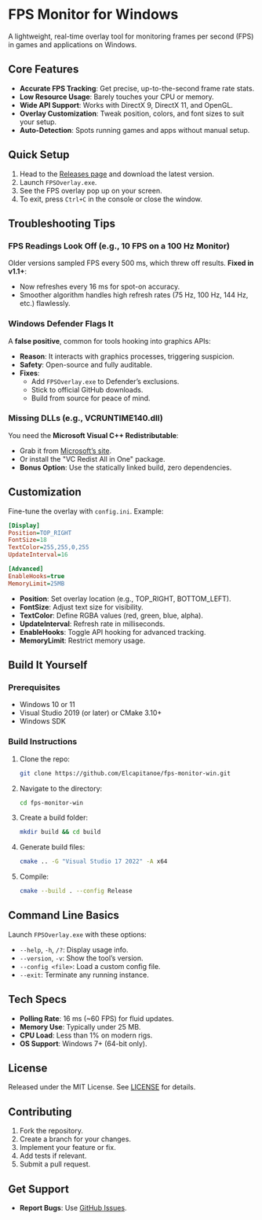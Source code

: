 

# FPS Monitor for Windows

A lightweight, real-time overlay tool for monitoring frames per second (FPS) in games and applications on Windows.

## Core Features

- **Accurate FPS Tracking**: Get precise, up-to-the-second frame rate stats.  
- **Low Resource Usage**: Barely touches your CPU or memory.  
- **Wide API Support**: Works with DirectX 9, DirectX 11, and OpenGL.  
- **Overlay Customization**: Tweak position, colors, and font sizes to suit your setup.  
- **Auto-Detection**: Spots running games and apps without manual setup.  

## Quick Setup

1. Head to the [Releases page](https://github.com/Elcapitanoe/fps-monitor-win/releases) and download the latest version.  
2. Launch `FPSOverlay.exe`.  
3. See the FPS overlay pop up on your screen.  
4. To exit, press `Ctrl+C` in the console or close the window.  

## Troubleshooting Tips

### FPS Readings Look Off (e.g., 10 FPS on a 100 Hz Monitor)  
Older versions sampled FPS every 500 ms, which threw off results. **Fixed in v1.1+**:  
- Now refreshes every 16 ms for spot-on accuracy.  
- Smoother algorithm handles high refresh rates (75 Hz, 100 Hz, 144 Hz, etc.) flawlessly.  

### Windows Defender Flags It  
A **false positive**, common for tools hooking into graphics APIs:  
- **Reason**: It interacts with graphics processes, triggering suspicion.  
- **Safety**: Open-source and fully auditable.  
- **Fixes**:  
  - Add `FPSOverlay.exe` to Defender’s exclusions.  
  - Stick to official GitHub downloads.  
  - Build from source for peace of mind.  

### Missing DLLs (e.g., VCRUNTIME140.dll)  
You need the **Microsoft Visual C++ Redistributable**:  
- Grab it from [Microsoft’s site](https://learn.microsoft.com/en-us/cpp/windows/latest-supported-vc-redist).  
- Or install the "VC Redist All in One" package.  
- **Bonus Option**: Use the statically linked build, zero dependencies.  

## Customization

Fine-tune the overlay with `config.ini`. Example:

```ini
[Display]  
Position=TOP_RIGHT  
FontSize=18  
TextColor=255,255,0,255  
UpdateInterval=16  

[Advanced]  
EnableHooks=true  
MemoryLimit=25MB  
```

- **Position**: Set overlay location (e.g., TOP_RIGHT, BOTTOM_LEFT).  
- **FontSize**: Adjust text size for visibility.  
- **TextColor**: Define RGBA values (red, green, blue, alpha).  
- **UpdateInterval**: Refresh rate in milliseconds.  
- **EnableHooks**: Toggle API hooking for advanced tracking.  
- **MemoryLimit**: Restrict memory usage.  

## Build It Yourself

### Prerequisites  
- Windows 10 or 11  
- Visual Studio 2019 (or later) or CMake 3.10+  
- Windows SDK  

### Build Instructions  
1. Clone the repo:  
   ```bash  
   git clone https://github.com/Elcapitanoe/fps-monitor-win.git  
   ```  
2. Navigate to the directory:  
   ```bash  
   cd fps-monitor-win  
   ```  
3. Create a build folder:  
   ```bash  
   mkdir build && cd build  
   ```  
4. Generate build files:  
   ```bash  
   cmake .. -G "Visual Studio 17 2022" -A x64  
   ```  
5. Compile:  
   ```bash  
   cmake --build . --config Release  
   ```  

## Command Line Basics

Launch `FPSOverlay.exe` with these options:  

- `--help`, `-h`, `/?`: Display usage info.  
- `--version`, `-v`: Show the tool’s version.  
- `--config <file>`: Load a custom config file.  
- `--exit`: Terminate any running instance.  

## Tech Specs

- **Polling Rate**: 16 ms (~60 FPS) for fluid updates.  
- **Memory Use**: Typically under 25 MB.  
- **CPU Load**: Less than 1% on modern rigs.  
- **OS Support**: Windows 7+ (64-bit only).  

## License

Released under the MIT License. See [LICENSE](LICENSE) for details.  

## Contributing

1. Fork the repository.  
2. Create a branch for your changes.  
3. Implement your feature or fix.  
4. Add tests if relevant.  
5. Submit a pull request.  

## Get Support

- **Report Bugs**: Use [GitHub Issues](https://github.com/Elcapitanoe/fps-monitor-win/issues).

